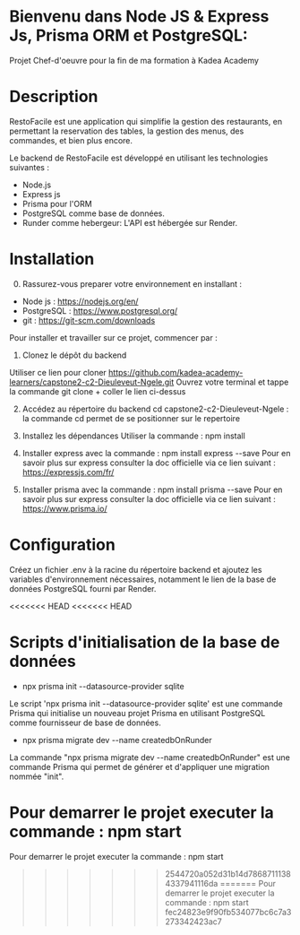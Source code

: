 # Bienvenu dans Node JS & Express Js, Prisma ORM et PostgreSQL: 
Projet Chef-d'oeuvre pour la fin de ma formation à Kadea Academy

# Description

RestoFacile est une application qui simplifie la gestion des restaurants,  en permettant la reservation des tables, la gestion des menus, des commandes, et bien plus encore.

Le backend de RestoFacile est développé en utilisant les technologies suivantes :

- Node.js 
- Express js
- Prisma pour l'ORM 
- PostgreSQL comme base de données. 
- Runder comme hebergeur: L'API est hébergée sur Render.

# Installation

0. Rassurez-vous preparer votre environnement en installant :

- Node js : https://nodejs.org/en/
- PostgreSQL : https://www.postgresql.org/
- git : https://git-scm.com/downloads

Pour installer et travailler sur ce projet, commencer par :

1. Clonez le dépôt du backend 

Utiliser ce lien pour cloner  https://github.com/kadea-academy-learners/capstone2-c2-Dieuleveut-Ngele.git
Ouvrez votre terminal et tappe la commande git clone + coller le lien ci-dessus

2. Accédez au répertoire du backend 
cd capstone2-c2-Dieuleveut-Ngele : la commande cd permet de se positionner sur le repertoire

3. Installez les dépendances 
Utiliser la commande : npm install

4. Installer express avec la commande : npm install express --save
Pour en savoir plus sur express consulter la doc officielle via ce lien suivant : https://expressjs.com/fr/

5. Installer prisma avec la commande : npm install prisma --save
Pour en savoir plus sur express consulter la doc officielle via ce lien suivant : https://www.prisma.io/

# Configuration

Créez un fichier .env à la racine du répertoire backend et ajoutez les variables d'environnement nécessaires, notamment le lien de la base de données PostgreSQL fourni par Render.

<<<<<<< HEAD
<<<<<<< HEAD
# Scripts d'initialisation de la base de données

- npx prisma init --datasource-provider sqlite

Le script 'npx prisma init --datasource-provider sqlite' est une commande Prisma qui initialise un nouveau projet Prisma en utilisant PostgreSQL comme fournisseur de base de données.

- npx prisma migrate dev --name createdbOnRunder

La commande "npx prisma migrate dev --name createdbOnRunder" est une commande Prisma qui permet de générer et d'appliquer une migration nommée "init". 

Pour demarrer le projet executer la commande : npm start
=======
Pour demarrer le projet executer la commande : npm start
>>>>>>> 2544720a052d31b14d78687111384337941116da
=======
Pour demarrer le projet executer la commande : npm start
>>>>>>> fec24823e9f90fb534077bc6c7a3273342423ac7
